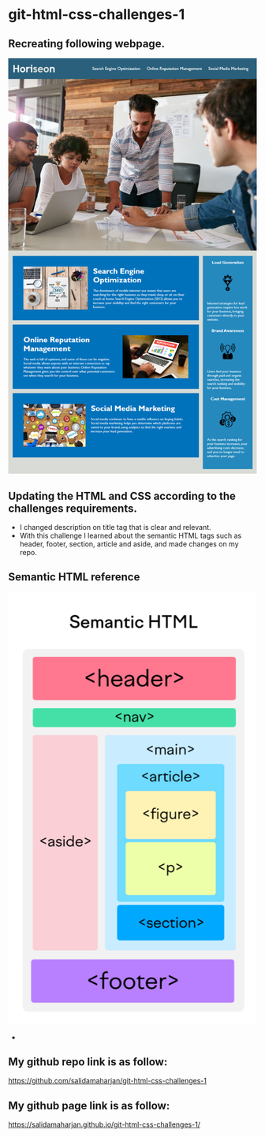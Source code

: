 # git-html-css-challenges-1

## Recreating following webpage.
![image of webpage given in develop folder](assets/images/01-html-css-git-homework-demo.png)

## Updating the HTML and CSS according to the challenges requirements.

* I changed description on title tag that is clear and relevant.
* With this challenge I learned about the semantic HTML tags such as header, footer, section, article and aside, and made changes on my repo.
## Semantic HTML reference
![image of semantic HTML diagram](assets/images/semantic-html.png)

* 


## My github repo link is as follow:
https://github.com/salidamaharjan/git-html-css-challenges-1

## My github page link is as follow:
https://salidamaharjan.github.io/git-html-css-challenges-1/

